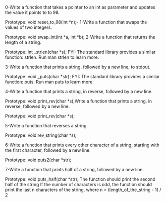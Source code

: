 0-Write a function that takes a pointer to an int as parameter and updates the value it points to to 98.

Prototype: void reset_to_98(int *n);-
1-Write a function that swaps the values of two integers.

Prototype: void swap_int(int *a, int *b);
2-Write a function that returns the length of a string.

Prototype: int _strlen(char *s);
FYI: The standard library provides a similar function: strlen. Run man strlen to learn more.

3-Write a function that prints a string, followed by a new line, to stdout.

Prototype: void _puts(char *str);
FYI: The standard library provides a similar function: puts. Run man puts to learn more.

4-Write a function that prints a string, in reverse, followed by a new line.

Prototype: void print_rev(char *s);Write a function that prints a string, in reverse, followed by a new line.

Prototype: void print_rev(char *s);

5-Write a function that reverses a string.

Prototype: void rev_string(char *s);

6-Write a function that prints every other character of a string, starting with the first character, followed by a new line.

Prototype: void puts2(char *str);

7-Write a function that prints half of a string, followed by a new line.

Prototype: void puts_half(char *str);
The function should print the second half of the string
If the number of characters is odd, the function should print the last n characters of the string, where n = (length_of_the_string - 1) / 2
